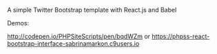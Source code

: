 
A simple Twitter Bootstrap template with React.js and Babel

Demos:

http://codepen.io/PHPSiteScripts/pen/bqdWZm
or
https://phpss-react-bootstrap-interface-sabrinamarkon.c9users.io